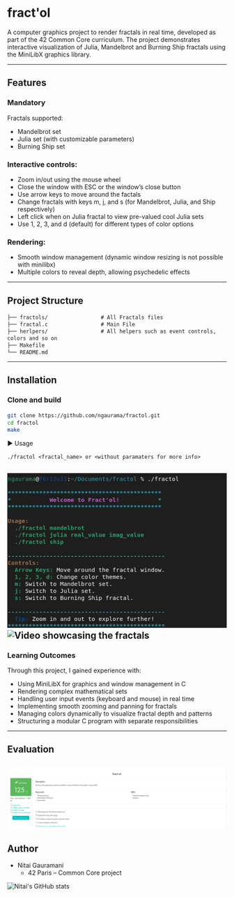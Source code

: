 # fract'ol
A computer graphics project to render fractals in real time, developed as part of the 42 Common Core curriculum.
The project demonstrates interactive visualization of Julia, Mandelbrot and Burning Ship fractals using the MiniLibX graphics library.

---

## Features
### Mandatory
Fractals supported:
+ Mandelbrot set
+ Julia set (with customizable parameters)
+ Burning Ship set
### Interactive controls:
+ Zoom in/out using the mouse wheel
+ Close the window with ESC or the window’s close button
+ Use arrow keys to move around the factals
+ Change fractals with keys m, j, and s (for Mandelbrot, Julia, and Ship respectively)
+ Left click when on Julia fractal to view pre-valued cool Julia sets
+ Use 1, 2, 3, and d (default) for different types of color options
### Rendering:
+ Smooth window management (dynamic window resizing is not possible with minilibx)
+ Multiple colors to reveal depth, allowing psychedelic effects

---

## Project Structure

```
├── fractols/                 # All Fractals files
├── fractal.c                 # Main File
├── herlpers/                 # All helpers such as event controls, colors and so on
├── Makefile
└── README.md

```
---

## Installation

### Clone and build
```bash
git clone https://github.com/ngaurama/fractol.git
cd fractol
make
```

▶ Usage

```
./fractol <fractal_name> or <without paramaters for more info>
```
![Screenshot of the usage of fractal without parameters](./fractal_usage.png)
![Video showcasing the fractals](./fractal_video.gif)
---

### Learning Outcomes

Through this project, I gained experience with:
+ Using MiniLibX for graphics and window management in C
+ Rendering complex mathematical sets
+ Handling user input events (keyboard and mouse) in real time
+ Implementing smooth zooming and panning for fractals
+ Managing colors dynamically to visualize fractal depth and patterns
+ Structuring a modular C program with separate responsibilities
---
## Evaluation
![Screenshot of my evaluation](./evaluation.png)
---
## Author
+ Nitai Gauramani
  - 42 Paris – Common Core project <br>

![Nitai's GitHub stats](https://github-readme-stats.vercel.app/api?username=ngaurama&show_icons=true&theme=transparent)
